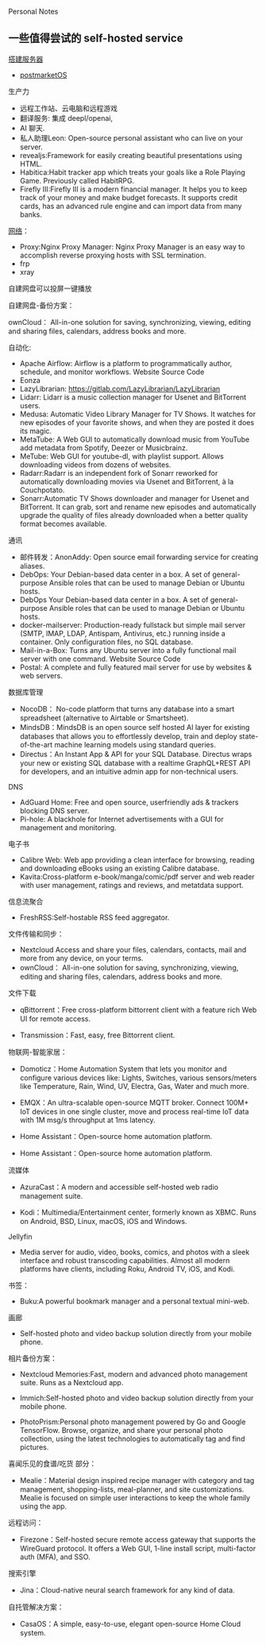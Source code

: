 Personal Notes

## 一些值得尝试的 self-hosted service

[搭建服务器](./awesome-self-hosted-services/闲置设备改造服务器.md)
- [postmarketOS](https://postmarketos.org/)

生产力

- 远程工作站、云电脑和远程游戏
- 翻译服务: 集成 deepl/openai, 
- AI 聊天.
- 私人助理Leon: Open-source personal assistant who can live on your server.
- revealjs:Framework for easily creating beautiful presentations using HTML.
- Habitica:Habit tracker app which treats your goals like a Role Playing Game. Previously called HabitRPG.
- Firefly III:Firefly III is a modern financial manager. It helps you to keep track of your money and make budget forecasts. It supports credit cards, has an advanced rule engine and can import data from many banks.

[网络](./awesome-self-hosted-services/networking.md)：
- Proxy:Nginx Proxy Manager: Nginx Proxy Manager is an easy way to accomplish reverse proxying hosts with SSL termination.
- frp
- xray

自建网盘可以投屏一键播放

自建网盘-备份方案：

ownCloud： All-in-one solution for saving, synchronizing, viewing, editing and sharing files, calendars, address books and more.

自动化:

- Apache Airflow: Airflow is a platform to programmatically author, schedule, and monitor workflows. Website  Source Code
- Eonza
- LazyLibrarian: https://gitlab.com/LazyLibrarian/LazyLibrarian
- Lidarr: Lidarr is a music collection manager for Usenet and BitTorrent users.
- Medusa: Automatic Video Library Manager for TV Shows. It watches for new episodes of your favorite shows, and when they are posted it does its magic.
- MetaTube: A Web GUI to automatically download music from YouTube add metadata from Spotify, Deezer or Musicbrainz.
- MeTube: Web GUI for youtube-dl, with playlist support. Allows downloading videos from dozens of websites.
- Radarr:Radarr is an independent fork of Sonarr reworked for automatically downloading movies via Usenet and BitTorrent, à la Couchpotato.
- Sonarr:Automatic TV Shows downloader and manager for Usenet and BitTorrent. It can grab, sort and rename new episodes and automatically upgrade the quality of files already downloaded when a better quality format becomes available.

通讯

- 邮件转发：AnonAddy: Open source email forwarding service for creating aliases.
- DebOps: Your Debian-based data center in a box. A set of general-purpose Ansible roles that can be used to manage Debian or Ubuntu hosts.
- DebOps
  Your Debian-based data center in a box. A set of general-purpose Ansible roles that can be used to manage Debian or Ubuntu hosts.
- docker-mailserver: Production-ready fullstack but simple mail server (SMTP, IMAP, LDAP, Antispam, Antivirus, etc.) running inside a container. Only configuration files, no SQL database.
- Mail-in-a-Box: Turns any Ubuntu server into a fully functional mail server with one command. Website  Source Code
- Postal: A complete and fully featured mail server for use by websites & web servers.

数据库管理

- NocoDB： No-code platform that turns any database into a smart spreadsheet (alternative to Airtable or Smartsheet).
- MindsDB：MindsDB is an open source self hosted AI layer for existing databases that allows you to effortlessly develop, train and deploy state-of-the-art machine learning models using standard queries.
- Directus：An Instant App & API for your SQL Database. Directus wraps your new or existing SQL database with a realtime GraphQL+REST API for developers, and an intuitive admin app for non-technical users.

DNS

- AdGuard Home: Free and open source, userfriendly ads & trackers blocking DNS server.
- Pi-hole: A blackhole for Internet advertisements with a GUI for management and monitoring.


电子书
- Calibre Web: Web app providing a clean interface for browsing, reading and downloading eBooks using an existing Calibre database.
- Kavita:Cross-platform e-book/manga/comic/pdf server and web reader with user management, ratings and reviews, and metatdata support.

信息流聚合

- FreshRSS:Self-hostable RSS feed aggregator.

文件传输和同步：

- Nextcloud Access and share your files, calendars, contacts, mail and more from any device, on your terms.
- ownCloud： All-in-one solution for saving, synchronizing, viewing, editing and sharing files, calendars, address books and more.

文件下载

- qBittorrent：Free cross-platform bittorrent client with a feature rich Web UI for remote access.

- Transmission：Fast, easy, free Bittorrent client.

物联网-智能家居：

- Domoticz：Home Automation System that lets you monitor and configure various devices like: Lights, Switches, various sensors/meters like Temperature, Rain, Wind, UV, Electra, Gas, Water and much more.

- EMQX：An ultra-scalable open-source MQTT broker. Connect 100M+ IoT devices in one single cluster, move and process real-time IoT data with 1M msg/s throughput at 1ms latency.
- Home Assistant：Open-source home automation platform.
- Home Assistant：Open-source home automation platform.

流媒体

- AzuraCast：A modern and accessible self-hosted web radio management suite.

- Kodi：Multimedia/Entertainment center, formerly known as XBMC. Runs on Android, BSD, Linux, macOS, iOS and Windows.

Jellyfin

- Media server for audio, video, books, comics, and photos with a sleek interface and robust transcoding capabilities. Almost all modern platforms have clients, including Roku, Android TV, iOS, and Kodi.

书签：

- Buku:A powerful bookmark manager and a personal textual mini-web.

画廊

- Self-hosted photo and video backup solution directly from your mobile phone.

相片备份方案：

- Nextcloud Memories:Fast, modern and advanced photo management suite. Runs as a Nextcloud app.

- Immich:Self-hosted photo and video backup solution directly from your mobile phone.

- PhotoPrism:Personal photo management powered by Go and Google TensorFlow. Browse, organize, and share your personal photo collection, using the latest technologies to automatically tag and find pictures.


喜闻乐见的食谱/吃货 部分：

- Mealie：Material design inspired recipe manager with category and tag management, shopping-lists, meal-planner, and site customizations. Mealie is focused on simple user interactions to keep the whole family using the app.

远程访问：

- Firezone：Self-hosted secure remote access gateway that supports the WireGuard protocol. It offers a Web GUI, 1-line install script, multi-factor auth (MFA), and SSO.

搜索引擎

- Jina：Cloud-native neural search framework for any kind of data.

自托管解决方案：

- CasaOS：A simple, easy-to-use, elegant open-source Home Cloud system.
